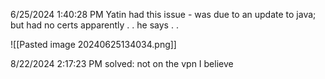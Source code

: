 6/25/2024 1:40:28 PM
Yatin had this issue - was due to an update to java; but had no certs apparently . . he says . .

![[Pasted image 20240625134034.png]]

8/22/2024 2:17:23 PM
solved: not on the vpn  I believe
